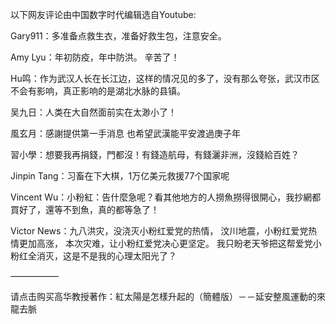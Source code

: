   

以下网友评论由中国数字时代编辑选自Youtube:

Gary911：多准备点救生衣，准备好救生包，注意安全。

Amy Lyu：年初防疫，年中防洪。 辛苦了！

Hu鸣：作为武汉人长在长江边，这样的情况见的多了，没有那么夸张，武汉市区不会有影响，真正影响的是湖北水脉的县镇。

吴九日：人类在大自然面前实在太渺小了！

風玄月：感謝提供第一手消息 也希望武漢能平安渡過庚子年

習小學：想要我再捐錢，門都沒！有錢造航母，有錢灑非洲，沒錢給百姓？

Jinpin Tang：习畜在下大棋，1万亿美元救援77个国家呢

Vincent Wu：小粉紅：告什麼急呢？看其他地方的人撈魚撈得很開心，我抄網都買好了，還等不到魚，真的都等急了！

Victor News：九八洪灾，没浇灭小粉红爱党的热情，  汶川地震，小粉红爱党热情更加高涨，  本次灾难，让小粉红爱党决心更坚定。  我只盼老天爷把这帮爱党小粉红全消灭，这是不是我的心理太阳光了？

&#8212;&#8212;&#8212;&#8212;&#8212;&#8211;

请点击购买高华教授著作：紅太陽是怎樣升起的（簡體版）－－延安整風運動的來龍去脈


